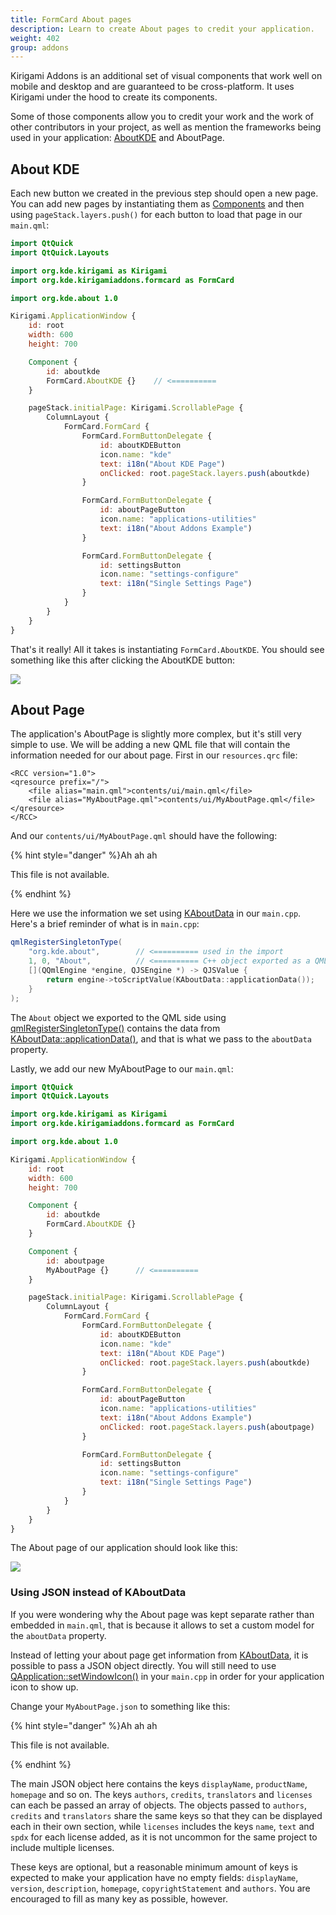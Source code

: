 ```yaml
---
title: FormCard About pages
description: Learn to create About pages to credit your application.
weight: 402
group: addons
---
```


Kirigami Addons is an additional set of visual components that work well on mobile and desktop and are guaranteed to be cross-platform. It uses Kirigami under the hood to create its components.

Some of those components allow you to credit your work and the work of other contributors in your project, as well as mention the frameworks being used in your application: [AboutKDE](https://api.kde.org/frameworks/kirigami-addons/html/classAboutKDE.html) and AboutPage.

## About KDE

Each new button we created in the previous step should open a new page. You can add new pages by instantiating them as [Components](docs:qtqml;QtQml.Component) and then using `pageStack.layers.push()` for each button to load that page in our `main.qml`:

```qml
import QtQuick
import QtQuick.Layouts

import org.kde.kirigami as Kirigami
import org.kde.kirigamiaddons.formcard as FormCard

import org.kde.about 1.0

Kirigami.ApplicationWindow {
    id: root
    width: 600
    height: 700

    Component {
        id: aboutkde
        FormCard.AboutKDE {}    // <==========
    }

    pageStack.initialPage: Kirigami.ScrollablePage {
        ColumnLayout {
            FormCard.FormCard {
                FormCard.FormButtonDelegate {
                    id: aboutKDEButton
                    icon.name: "kde"
                    text: i18n("About KDE Page")
                    onClicked: root.pageStack.layers.push(aboutkde)     // <==========
                }

                FormCard.FormButtonDelegate {
                    id: aboutPageButton
                    icon.name: "applications-utilities"
                    text: i18n("About Addons Example")
                }

                FormCard.FormButtonDelegate {
                    id: settingsButton
                    icon.name: "settings-configure"
                    text: i18n("Single Settings Page")
                }
            }
        }
    }
}
```

That's it really! All it takes is instantiating `FormCard.AboutKDE`. You should see something like this after clicking the AboutKDE button:

![](../../../content/docs/getting-started/kirigami/addons-about/aboutkde.webp)

## About Page

The application's AboutPage is slightly more complex, but it's still very simple to use. We will be adding a new QML file that will contain the information needed for our about page. First in our `resources.qrc` file:

```
<RCC version="1.0">
<qresource prefix="/">
    <file alias="main.qml">contents/ui/main.qml</file>
    <file alias="MyAboutPage.qml">contents/ui/MyAboutPage.qml</file>
</qresource>
</RCC>
```

And our `contents/ui/MyAboutPage.qml` should have the following:

{% hint style="danger" %}Ah ah ah

This file is not available.

{% endhint %}

Here we use the information we set using [KAboutData](docs:kcoreaddons;KAboutData) in our `main.cpp`. Here's a brief reminder of what is in `main.cpp`:

```cpp
qmlRegisterSingletonType(
    "org.kde.about",        // <========== used in the import
    1, 0, "About",          // <========== C++ object exported as a QML type
    [](QQmlEngine *engine, QJSEngine *) -> QJSValue {
        return engine->toScriptValue(KAboutData::applicationData());
    }
);
```

The `About` object we exported to the QML side using [qmlRegisterSingletonType()](docs:qtqml;QQmlEngine::qmlRegisterSingletonType) contains the data from [KAboutData::applicationData()](docs:kcoreaddons;KAboutData::applicationData), and that is what we pass to the `aboutData` property.

Lastly, we add our new MyAboutPage to our `main.qml`:

```qml
import QtQuick
import QtQuick.Layouts

import org.kde.kirigami as Kirigami
import org.kde.kirigamiaddons.formcard as FormCard

import org.kde.about 1.0

Kirigami.ApplicationWindow {
    id: root
    width: 600
    height: 700

    Component {
        id: aboutkde
        FormCard.AboutKDE {}
    }

    Component {
        id: aboutpage
        MyAboutPage {}      // <==========
    }

    pageStack.initialPage: Kirigami.ScrollablePage {
        ColumnLayout {
            FormCard.FormCard {
                FormCard.FormButtonDelegate {
                    id: aboutKDEButton
                    icon.name: "kde"
                    text: i18n("About KDE Page")
                    onClicked: root.pageStack.layers.push(aboutkde)
                }

                FormCard.FormButtonDelegate {
                    id: aboutPageButton
                    icon.name: "applications-utilities"
                    text: i18n("About Addons Example")
                    onClicked: root.pageStack.layers.push(aboutpage)    // <==========
                }

                FormCard.FormButtonDelegate {
                    id: settingsButton
                    icon.name: "settings-configure"
                    text: i18n("Single Settings Page")
                }
            }
        }
    }
}
```

The About page of our application should look like this:

![](../../../content/docs/getting-started/kirigami/addons-about/aboutpage.webp)

### Using JSON instead of KAboutData

If you were wondering why the About page was kept separate rather than embedded in `main.qml`, that is because it allows to set a custom model for the `aboutData` property.

Instead of letting your about page get information from [KAboutData](docs:kcoreaddons;KAboutData), it is possible to pass a JSON object directly. You will still need to use [QApplication::setWindowIcon()](docs:qtwidgets;QApplication::setWindowIcon) in your `main.cpp` in order for your application icon to show up.

Change your `MyAboutPage.json` to something like this:

{% hint style="danger" %}Ah ah ah

This file is not available.

{% endhint %}

The main JSON object here contains the keys `displayName`, `productName`, `homepage` and so on. The keys `authors`, `credits`, `translators` and `licenses` can each be passed an array of objects. The objects passed to `authors`, `credits` and `translators` share the same keys so that they can be displayed each in their own section, while `licenses` includes the keys `name`, `text` and `spdx` for each license added, as it is not uncommon for the same project to include multiple licenses.

These keys are optional, but a reasonable minimum amount of keys is expected to make your application have no empty fields: `displayName`, `version`, `description`, `homepage`, `copyrightStatement` and `authors`. You are encouraged to fill as many key as possible, however.
